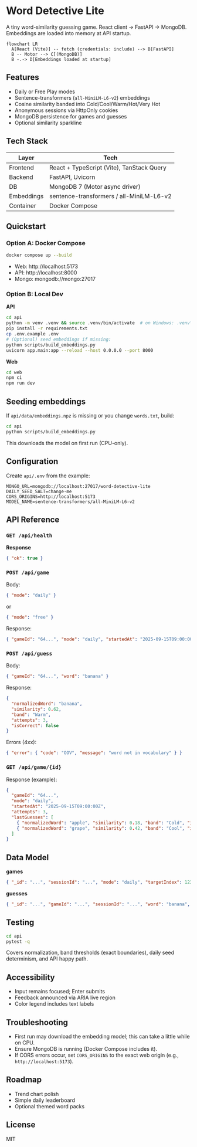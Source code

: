 # Word Detective Lite
A tiny word-similarity guessing game. React client → FastAPI → MongoDB. Embeddings are loaded into memory at API startup.

```mermaid
flowchart LR
  A[React (Vite)] -- fetch (credentials: include) --> B[FastAPI]
  B -- Motor --> C[(MongoDB)]
  B -.-> D[Embeddings loaded at startup]
```
## Features
- Daily or Free Play modes
- Sentence-transformers (`all-MiniLM-L6-v2`) embeddings
- Cosine similarity banded into Cold/Cool/Warm/Hot/Very Hot
- Anonymous sessions via HttpOnly cookies
- MongoDB persistence for games and guesses
- Optional similarity sparkline

## Tech Stack
| Layer | Tech |
|---|---|
| Frontend | React + TypeScript (Vite), TanStack Query |
| Backend | FastAPI, Uvicorn |
| DB | MongoDB 7 (Motor async driver) |
| Embeddings | sentence-transformers / all-MiniLM-L6-v2 |
| Container | Docker Compose |

## Quickstart

### Option A: Docker Compose
```bash
docker compose up --build
```
- Web: http://localhost:5173
- API: http://localhost:8000
- Mongo: mongodb://mongo:27017

### Option B: Local Dev
**API**
```bash
cd api
python -m venv .venv && source .venv/bin/activate  # on Windows: .venv\Scripts\activate
pip install -r requirements.txt
cp .env.example .env
# (Optional) seed embeddings if missing:
python scripts/build_embeddings.py
uvicorn app.main:app --reload --host 0.0.0.0 --port 8000
```
**Web**
```bash
cd web
npm ci
npm run dev
```

## Seeding embeddings
If `api/data/embeddings.npz` is missing or you change `words.txt`, build:
```bash
cd api
python scripts/build_embeddings.py
```
This downloads the model on first run (CPU-only).

## Configuration
Create `api/.env` from the example:
```env
MONGO_URL=mongodb://localhost:27017/word-detective-lite
DAILY_SEED_SALT=change-me
CORS_ORIGINS=http://localhost:5173
MODEL_NAME=sentence-transformers/all-MiniLM-L6-v2
```

## API Reference
### `GET /api/health`
**Response**
```json
{ "ok": true }
```

### `POST /api/game`
Body:
```json
{ "mode": "daily" }
```
or
```json
{ "mode": "free" }
```
Response:
```json
{ "gameId": "64...", "mode": "daily", "startedAt": "2025-09-15T09:00:00Z" }
```

### `POST /api/guess`
Body:
```json
{ "gameId": "64...", "word": "banana" }
```
Response:
```json
{
  "normalizedWord": "banana",
  "similarity": 0.62,
  "band": "Warm",
  "attempts": 3,
  "isCorrect": false
}
```

Errors (4xx):
```json
{ "error": { "code": "OOV", "message": "word not in vocabulary" } }
```

### `GET /api/game/{id}`
Response (example):
```json
{
  "gameId": "64...",
  "mode": "daily",
  "startedAt": "2025-09-15T09:00:00Z",
  "attempts": 3,
  "lastGuesses": [
    { "normalizedWord": "apple", "similarity": 0.18, "band": "Cold", "isCorrect": false, "at": "2025-09-15T09:02:01Z" },
    { "normalizedWord": "grape", "similarity": 0.42, "band": "Cool", "isCorrect": false, "at": "2025-09-15T09:01:21Z" }
  ]
}
```

## Data Model
**games**
```json
{ "_id": "...", "sessionId": "...", "mode": "daily", "targetIndex": 123, "startedAt": "...", "completedAt": null, "attempts": 3, "dailyDate": "2025-09-15" }
```
**guesses**
```json
{ "_id": "...", "gameId": "...", "sessionId": "...", "word": "banana", "normalizedWord": "banana", "similarity": 0.62, "band": "Warm", "isCorrect": false, "createdAt": "..." }
```

## Testing
```bash
cd api
pytest -q
```
Covers normalization, band thresholds (exact boundaries), daily seed determinism, and API happy path.

## Accessibility
- Input remains focused; Enter submits
- Feedback announced via ARIA live region
- Color legend includes text labels

## Troubleshooting
- First run may download the embedding model; this can take a little while on CPU.
- Ensure MongoDB is running (Docker Compose includes it).
- If CORS errors occur, set `CORS_ORIGINS` to the exact web origin (e.g., `http://localhost:5173`).

## Roadmap
- Trend chart polish
- Simple daily leaderboard
- Optional themed word packs

## License
MIT
